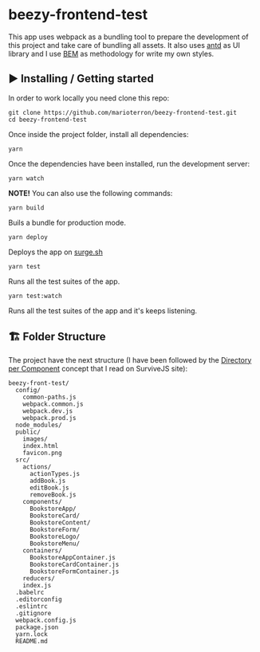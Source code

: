 # beezy-frontend-test

This app uses webpack as a bundling tool to prepare the development of this project and take care of bundling all assets.
It also uses [antd](https://ant.design/) as UI library and I use [BEM](http://getbem.com/introduction/) as methodology for write my own styles.

## ▶️ Installing / Getting started

In order to work locally you need clone this repo:

```
git clone https://github.com/marioterron/beezy-frontend-test.git
cd beezy-frontend-test
```

Once inside the project folder, install all dependencies:

```
yarn
```

Once the dependencies have been installed, run the development server:

```
yarn watch
```

**NOTE!** You can also use the following commands:

`yarn build`

Buils a bundle for production mode.

`yarn deploy`

Deploys the app on [surge.sh](https://surge.sh/)

`yarn test`

Runs all the test suites of the app.

`yarn test:watch`

Runs all the test suites of the app and it's keeps listening.

## 🏗 Folder Structure

The project have the next structure (I have been followed by the [Directory per Component](https://survivejs.com/react/advanced-techniques/structuring-react-projects/#directory-per-component) concept that I read on SurviveJS site):

```
beezy-front-test/
  config/
    common-paths.js
    webpack.common.js
    webpack.dev.js
    webpack.prod.js
  node_modules/
  public/
    images/
    index.html
    favicon.png
  src/
    actions/
      actionTypes.js
      addBook.js
      editBook.js
      removeBook.js
    components/
      BookstoreApp/
      BookstoreCard/
      BookstoreContent/
      BookstoreForm/
      BookstoreLogo/
      BookstoreMenu/
    containers/
      BookstoreAppContainer.js
      BookstoreCardContainer.js
      BookstoreFormContainer.js
    reducers/
    index.js
  .babelrc
  .editorconfig
  .eslintrc
  .gitignore
  webpack.config.js
  package.json
  yarn.lock
  README.md
```
